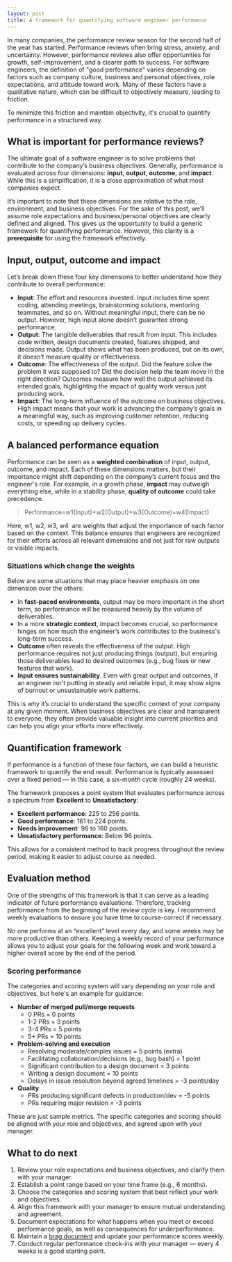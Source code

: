```yaml
---
layout: post
title: A framework for quantifying software engineer performance
---
```


In many companies, the performance review season for the second half of the year has started. Performance reviews often bring stress, anxiety, and uncertainty. However, performance reviews also offer opportunities for growth, self-improvement, and a clearer path to success. For software engineers, the definition of "good performance" varies depending on factors such as company culture, business and personal objectives, role expectations, and attitude toward work. Many of these factors have a qualitative nature, which can be difficult to objectively measure, leading to friction.

To minimize this friction and maintain objectivity, it's crucial to quantify performance in a structured way.

## What is important for performance reviews? 

The ultimate goal of a software engineer is to solve problems that contribute to the company’s business objectives. Generally, performance is evaluated across four dimensions: **input**, **output**, **outcome**, and **impact**. While this is a simplification, it is a close approximation of what most companies expect.

It’s important to note that these dimensions are relative to the role, environment, and business objectives. For the sake of this post, we’ll assume role expectations and business/personal objectives are clearly defined and aligned. This gives us the opportunity to build a generic framework for quantifying performance. However, this clarity is a **prerequisite** for using the framework effectively.

## Input, output, outcome and impact

Let’s break down these four key dimensions to better understand how they contribute to overall performance:

- **Input**: The effort and resources invested. Input includes time spent coding, attending meetings, brainstorming solutions, mentoring teammates, and so on. Without meaningful input, there can be no output. However, high input alone doesn’t guarantee strong performance.
- **Output**: The tangible deliverables that result from input. This includes code written, design documents created, features shipped, and decisions made. Output shows what has been produced, but on its own, it doesn’t measure quality or effectiveness.
- **Outcome**: The effectiveness of the output. Did the feature solve the problem it was supposed to? Did the decision help the team move in the right direction? Outcomes measure how well the output achieved its intended goals, highlighting the impact of quality work versus just producing work.
- **Impact**: The long-term influence of the outcome on business objectives. High impact means that your work is advancing the company’s goals in a meaningful way, such as improving customer retention, reducing costs, or speeding up delivery cycles.

## A balanced performance equation

Performance can be seen as a **weighted combination** of input, output, outcome, and impact. Each of these dimensions matters, but their importance might shift depending on the company’s current focus and the engineer's role. For example, in a growth phase, **impact** may outweigh everything else, while in a stability phase, **quality of outcome** could take precedence.

> Performance=w1​(Input)+w2​(Output)+w3​(Outcome)+w4​(Impact)

Here, w1, w2, w3, w4 ​ are weights that adjust the importance of each factor based on the context. This balance ensures that engineers are recognized for their efforts across all relevant dimensions and not just for raw outputs or visible impacts.

### Situations which change the weights

Below are some situations that may place heavier emphasis on one dimension over the others:

- In **fast-paced environments**, output may be more important in the short term, so performance will be measured heavily by the volume of deliverables.
- In a more **strategic context**, impact becomes crucial, so performance hinges on how much the engineer’s work contributes to the business's long-term success.
- **Outcome** often reveals the effectiveness of the output. High performance requires not just producing things (output), but ensuring those deliverables lead to desired outcomes (e.g., bug fixes or new features that work).
- **Input ensures sustainability**. Even with great output and outcomes, if an engineer isn't putting in steady and reliable input, it may show signs of burnout or unsustainable work patterns.

This is why it’s crucial to understand the specific context of your company at any given moment. When business objectives are clear and transparent to everyone, they often provide valuable insight into current priorities and can help you align your efforts more effectively.

## Quantification framework

If performance is a function of these four factors, we can build a heuristic framework to quantify the end result. Performance is typically assessed over a fixed period — in this case, a six-month cycle (roughly 24 weeks).

The framework proposes a point system that evaluates performance across a spectrum from **Excellent** to **Unsatisfactory**:

- **Excellent performance**: 225 to 256 points.
- **Good performance**: 161 to 224 points.
- **Needs improvement**: 96 to 160 points.
- **Unsatisfactory performance**: Below 96 points.

This allows for a consistent method to track progress throughout the review period, making it easier to adjust course as needed.

## Evaluation method

One of the strengths of this framework is that it can serve as a leading indicator of future performance evaluations. Therefore, tracking performance from the beginning of the review cycle is key. I recommend weekly evaluations to ensure you have time to course-correct if necessary.

No one performs at an “excellent” level every day, and some weeks may be more productive than others. Keeping a weekly record of your performance allows you to adjust your goals for the following week and work toward a higher overall score by the end of the period.

### Scoring performance

The categories and scoring system will vary depending on your role and objectives, but here's an example for guidance:

- **Number of merged pull/merge requests**
    - 0 PRs = 0 points
    - 1-2 PRs = 3 points
    - 3-4 PRs = 5 points
    - 5+ PRs = 10 points
- **Problem-solving and execution**
    - Resolving moderate/complex issues = 5 points (extra)
    - Facilitating collaboration/decisions (e.g., bug bash) = 1 point
    - Significant contribution to a design document = 3 points
    - Writing a design document = 10 points
    - Delays in issue resolution beyond agreed timelines = -3 points/day
- **Quality**
    - PRs producing significant defects in production/dev = -5 points
    - PRs requiring major revision = -3 points

These are just sample metrics. The specific categories and scoring should be aligned with your role and objectives, and agreed upon with your manager.

## What to do next

1. Review your role expectations and business objectives, and clarify them with your manager.
2. Establish a point range based on your time frame (e.g., 6 months).
3. Choose the categories and scoring system that best reflect your work and objectives.
4. Align this framework with your manager to ensure mutual understanding and agreement.
5. Document expectations for what happens when you meet or exceed performance goals, as well as consequences for underperformance.
6. Maintain a [brag document](https://jvns.ca/blog/brag-documents/) and update your performance scores weekly.
7. Conduct regular performance check-ins with your manager — every 4 weeks is a good starting point.
